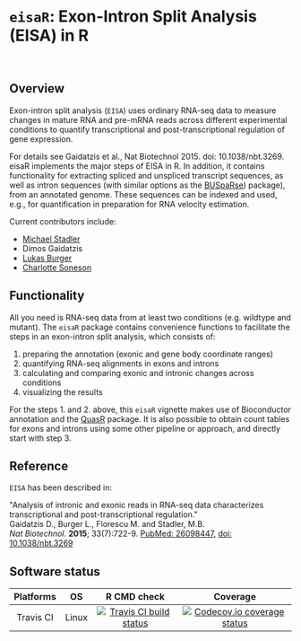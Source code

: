 # `eisaR`: Exon-Intron Split Analysis (EISA) in R

<br>

## Overview

Exon-intron split analysis (`EISA`) uses ordinary RNA-seq data to measure
changes in mature RNA and pre-mRNA reads across different experimental
conditions to quantify transcriptional and post-transcriptional regulation
of gene expression.

For details see Gaidatzis et al., Nat Biotechnol 2015. doi: 10.1038/nbt.3269.  
eisaR implements the major steps of EISA in R. 
In addition, it contains functionality for extracting spliced and unspliced 
transcript sequences, as well as intron sequences (with similar options as 
the [BUSpaRse](https://github.com/BUStools/BUSpaRse)) package), from an 
annotated genome. These sequences can be indexed and used, e.g., for 
quantification in preparation for RNA velocity estimation.

Current contributors include:

- [Michael Stadler](https://github.com/mbstadler)
- Dimos Gaidatzis
- [Lukas Burger](https://github.com/LukasBurger)
- [Charlotte Soneson](https://github.com/csoneson)

## Functionality

All you need is RNA-seq data from at least two conditions (e.g. wildtype and
mutant). The `eisaR` package contains convenience functions to facilitate the
steps in an exon-intron split analysis, which consists of:  

1. preparing the annotation (exonic and gene body coordinate ranges)  
2. quantifying RNA-seq alignments in exons and introns  
3. calculating and comparing exonic and intronic changes across conditions  
4. visualizing the results  

For the steps 1. and 2. above, this `eisaR` vignette makes use of Bioconductor
annotation and the [QuasR](https://bioconductor.org/packages/QuasR/) package.
It is also possible to obtain count tables for exons and introns using some
other pipeline or approach, and directly start with step 3.


## Reference
`EISA` has been described in:  

"Analysis of intronic and exonic reads in RNA-seq data characterizes
transcriptional and post-transcriptional regulation."  
Gaidatzis D., Burger L., Florescu M. and Stadler, M.B.  
*Nat Biotechnol.* **2015**; 33(7):722-9.
[PubMed: 26098447](https://www.ncbi.nlm.nih.gov/pubmed/26098447), [doi: 10.1038/nbt.3269](https://doi.org/10.1038/nbt.3269)

## Software status

| Platforms |  OS  | R CMD check | Coverage | 
|:----------------:|:----------------:|:----------------:|:----------------:|
| Travis CI | Linux | [![Travis CI build status](https://travis-ci.com/fmicompbio/eisaR.svg?branch=master)](https://travis-ci.com/fmicompbio/eisaR) | [![Codecov.io coverage status](https://codecov.io/github/fmicompbio/eisaR/coverage.svg?branch=master)](https://codecov.io/github/fmicompbio/eisaR) |

<!--
## Download from Bioconductor
[QuasR download page](https://bioconductor.org/packages/QuasR/)

## Software status

| Platforms |  OS  | R CMD check | Coverage | 
|:----------------:|:----------------:|:----------------:|:----------------:|
| Travis CI | Linux | [![Travis CI build status](https://travis-ci.com/fmicompbio/QuasR.svg?branch=master)](https://travis-ci.com/fmicompbio/QuasR) | [![Codecov.io coverage status](https://codecov.io/github/fmicompbio/QuasR/coverage.svg?branch=master)](https://codecov.io/github/fmicompbio/QuasR) |
| Bioc ([_devel_](http://bioconductor.org/packages/devel/bioc/html/QuasR.html)) | Multiple | [![Bioconductor-devel Build Status](http://bioconductor.org/shields/build/devel/bioc/QuasR.svg)](http://bioconductor.org/checkResults/devel/bioc-LATEST/QuasR) | `NA` |
| Bioc ([_release_](http://bioconductor.org/packages/release/bioc/html/QuasR.html)) | Multiple | [![Bioconductor-release Build Status](http://bioconductor.org/shields/build/release/bioc/QuasR.svg)](http://bioconductor.org/checkResults/release/bioc-LATEST/QuasR) | `NA` |
-->
